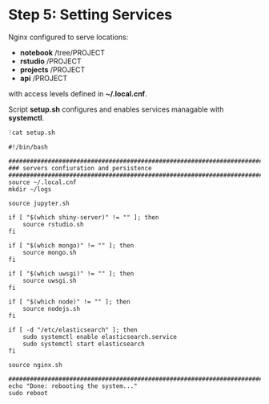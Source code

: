 
# Step 5: Setting Services
Nginx configured to serve locations:
* **notebook** /tree/PROJECT
* **rstudio** /PROJECT
* **projects** /PROJECT
* **api** /PROJECT

with access levels defined in **~/.local.cnf**.

Script **setup.sh** configures and enables services managable with **systemctl**.


```python
!cat setup.sh
```

    #!/bin/bash
    
    ########################################################################
    ### servers confiuration and persistence
    ########################################################################
    source ~/.local.cnf
    mkdir ~/logs
    
    source jupyter.sh
    
    if [ "$(which shiny-server)" != "" ]; then
        source rstudio.sh
    fi
    
    if [ "$(which mongo)" != "" ]; then
        source mongo.sh
    fi
    
    if [ "$(which uwsgi)" != "" ]; then
        source uwsgi.sh
    fi
    
    if [ "$(which node)" != "" ]; then
        source nodejs.sh
    fi
    
    if [ -d "/etc/elasticsearch" ]; then
        sudo systemctl enable elasticsearch.service
        sudo systemctl start elasticsearch
    fi
    
    source nginx.sh
    
    ########################################################################
    echo "Done: rebooting the system..."
    sudo reboot

